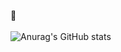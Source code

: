 🚀
<br/>
<br/>
![Anurag's GitHub stats](https://github-readme-stats.vercel.app/api?username=gagan-daka&theme=radical)
<br/>


